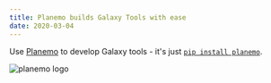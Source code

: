 ```yaml
---
title: Planemo builds Galaxy Tools with ease
date: 2020-03-04
---
```

Use [Planemo](http://planemo.readthedocs.io/en/latest/index.html) to develop Galaxy tools - it's just [`pip install planemo`](http://planemo.readthedocs.io/en/latest/readme.html#obtaining-planemo).

<img src="/src/splash/planemo/planemo-logo.png" class="img-responsive" alt="planemo logo">
